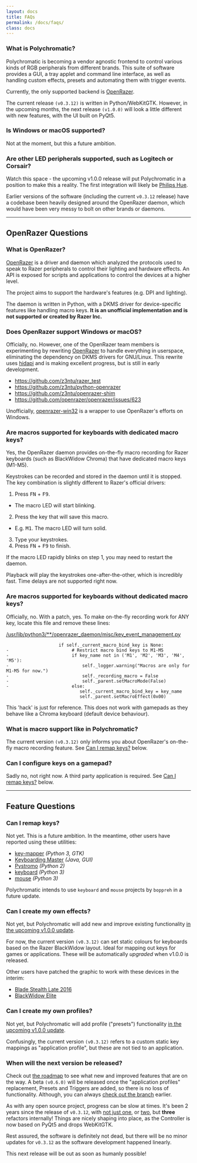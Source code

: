 ```yaml
---
layout: docs
title: FAQs
permalink: /docs/faqs/
class: docs
---
```


### What is Polychromatic?

Polychromatic is becoming a vendor agnostic frontend to control various kinds
of RGB peripherals from different brands. This suite of software provides a
GUI, a tray applet and command line interface, as well as handling custom
effects, presets and automating them with trigger events.

Currently, the only supported backend is [OpenRazer](https://openrazer.github.io).

The current release `(v0.3.12)` is written in Python/WebKitGTK. However,
in the upcoming months, the next release `(v1.0.0)` will look a little different
with new features, with the UI built on PyQt5.


### Is Windows or macOS supported?

Not at the moment, but this a future ambition.


### Are other LED peripherals supported, such as Logitech or Corsair?

Watch this space - the upcoming v1.0.0 release will put Polychromatic in a position
to make this a reality. The first integration will likely be
[Philips Hue](https://github.com/polychromatic/polychromatic/issues/296).

Earlier versions of the software (including the current `v0.3.12` release)
have a codebase been heavily designed around the OpenRazer daemon, which would
have been very messy to bolt on other brands or daemons.


---

## OpenRazer Questions

### What is OpenRazer?

[OpenRazer] is a driver and daemon which analyzed the protocols used to speak
to Razer peripherals to control their lighting and hardware effects. An
API is exposed for scripts and applications to control the devices at a higher level.

The project aims to support the hardware's features (e.g. DPI and lighting).

The daemon is written in Python, with a DKMS driver for device-specific
features like handling macro keys. **It is an unofficial implementation and is
not supported or created by Razer Inc.**

[OpenRazer]: https://openrazer.github.io


### Does OpenRazer support Windows or macOS?

Officially, no. However, one of the OpenRazer team members is experimenting by
rewriting [OpenRazer] to handle everything in userspace, eliminating
the dependency on DKMS drivers for GNU/Linux. This rewrite uses [hidapi](https://github.com/signal11/hidapi)
and is making excellent progress, but is still in early development.

* <https://github.com/z3ntu/razer_test>
* <https://github.com/z3ntu/python-openrazer>
* <https://github.com/z3ntu/openrazer-shim>
* <https://github.com/openrazer/openrazer/issues/623>

Unofficially, [openrazer-win32](https://github.com/CalcProgrammer1/openrazer-win32)
is a wrapper to use OpenRazer's efforts on Windows.


### Are macros supported for keyboards **with** dedicated macro keys?

Yes, the OpenRazer daemon provides on-the-fly macro recording for Razer
keyboards (such as BlackWidow Chroma) that have dedicated macro keys (M1-M5).

Keystrokes can be recorded and stored in the daemon until it is stopped.
The key combination is slightly different to Razer's official drivers:

1. Press <kbd>FN</kbd> + <kbd>F9</kbd>.
  * The macro LED will start blinking.
2. Press the key that will save this macro.
  * E.g. <kbd>M1</kbd>. The macro LED will turn solid.
3. Type your keystrokes.
4. Press <kbd>FN</kbd> + <kbd>F9</kbd> to finish.

If the macro LED rapidly blinks on step 1, you may need to restart the daemon.

Playback will play the keystrokes one-after-the-other, which is incredibly fast.
Time delays are not supported right now.


### Are macros supported for keyboards **without** dedicated macro keys?

Officially, no. With a patch, yes. To make on-the-fly recording work for ANY key,
locate this file and remove these lines:

[/usr/lib/python3/**/openrazer_daemon/misc/key_event_management.py](https://github.com/openrazer/openrazer/blob/bd71e769d9239fc4ffac69c04cf3cc88b12d7bda/daemon/openrazer_daemon/misc/key_event_management.py#L488-L495)

```
                    if self._current_macro_bind_key is None:
-                        # Restrict macro bind keys to M1-M5
-                        if key_name not in ('M1', 'M2', 'M3', 'M4', 'M5'):
-                            self._logger.warning("Macros are only for M1-M5 for now.")
-                            self._recording_macro = False
-                            self._parent.setMacroMode(False)
-                        else:
                            self._current_macro_bind_key = key_name
                            self._parent.setMacroEffect(0x00)
```

This 'hack' is just for reference. This does not
work with gamepads as they behave like a Chroma keyboard (default device behaviour).


### What is macro support like in Polychromatic?

The current version `(v0.3.12)` only informs you about OpenRazer's
on-the-fly macro recording feature. See [Can I remap keys?] below.


### Can I configure keys on a gamepad?

Sadly no, not right now. A third party application is required. See [Can I remap keys?] below.

---

## Feature Questions

### Can I remap keys?

Not yet. This is a future ambition. In the meantime, other users have reported using these utilities:

* [key-mapper](https://github.com/sezanzeb/key-mapper) _(Python 3, GTK)_
* [Keyboarding Master](https://sites.google.com/site/keyboardingmaster/) _(Java, GUI)_
* [Pystromo](https://github.com/byrongibson/Pystromo) _(Python 2)_
* [keyboard](https://github.com/boppreh/keyboard) _(Python 3)_
* [mouse](https://github.com/boppreh/mouse) _(Python 3)_

Polychromatic intends to use `keyboard` and `mouse` projects by `boppreh` in a
future update.

[Can I remap keys?]: #can-i-remap-keys

### Can I create my own effects?

Not yet, but Polychromatic will add new and improve existing functionality
[in the upcoming v1.0.0 update](/docs/roadmap/).

For now, the current version `(v0.3.12)` can set static colours for keyboards
based on the Razer BlackWidow layout. Ideal for mapping out keys for games or applications.
These will be automatically _upgraded_ when v1.0.0 is released.

Other users have patched the graphic to work with these devices in the interim:

* [Blade Stealth Late 2016](https://github.com/polychromatic/polychromatic/pull/144)
* [BlackWidow Elite](https://github.com/polychromatic/polychromatic/pull/200)


### Can I create my own profiles?

Not yet, but Polychromatic will add profile ("presets") functionality [in the upcoming v1.0.0 update](/docs/roadmap/).

Confusingly, the current version `(v0.3.12)` refers to a custom static key mappings as
"application profile", but these are not tied to an application.


### When will the next version be released?

Check out [the roadmap](/docs/roadmap/) to see what new and improved features
that are on the way. A beta `(v0.6.0)` will be released once the "application profiles"
replacement, Presets and Triggers are added, so there is no loss of functionality.
Although, you can always [check out the branch](https://github.com/polychromatic/polychromatic/branches) earlier.

As with any open source project, progress can be slow at times. It's been 2 years since the
release of `v0.3.12`, with [not just one](https://github.com/polychromatic/polychromatic/releases/tag/v0.4.0),
or [two](https://github.com/polychromatic/polychromatic/releases/tag/v0.5.0), but **three** refactors internally!
Things are nicely shaping into place, as the Controller is now based on PyQt5 and drops WebKitGTK.

Rest assured, the software is definitely not dead, but there will be no minor updates for `v0.3.12`
as the software development happened linearly.

This next release will be out as soon as humanly possible!
